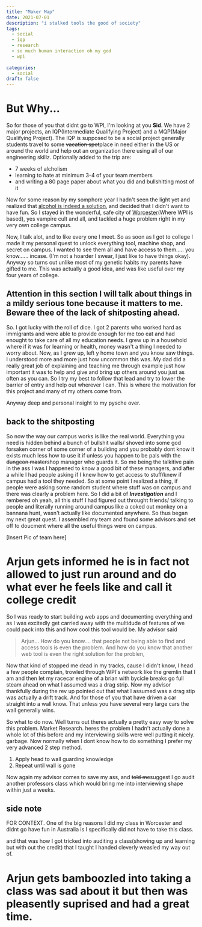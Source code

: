 ```yaml
---
title: "Maker Map"
date: 2021-07-01
description: "i stalked tools the good of society"
tags:
  - social
  - iqp 
  - research 
  - so much human interaction oh my god
  - wpi 
  
categories:
  - social
draft: false
---
```


# But Why...

So for those of you that didnt go to WPI, I'm looking at you **Sid**. We have 2 major projects, an IQP(Intermediate Qualifying Project) and a MQP(Major Qualifying Project). The IQP is supposed to be a social project generally students travel to some ~~vacation spot~~place in need either in the US or around the world and help out an organization there using all of our engineering skillz. Optionally added to the trip are:

- 7 weeks of alcholism
- learning to hate at  minimum 3-4 of your team members
- and writing a 80 page paper about what you did and bullshitting most of it 

Now for some reason by my somphore year I hadn't seen the light yet and realized that [alcohol is indeed a solution](https://thefinchandpea.com/2012/12/01/science-caturday-is-alcohol-the-solution/#:~:text=Drinking%20alcohol%20(ethanol)%20is%20a,all%20hard%20spirits%20are%20solutions.), and decided that I didn't want to have fun. So I stayed in the wonderful, safe city of [Worcester](https://www.reddit.com/r/WorcesterMA/comments/jjfmv2/rant_worcester_sucks/)(Where WPI is based), yes vampire cult and all, and tackled a huge problem right in my very own college campus. 

Now, I talk alot, and to like every one I meet. So as soon as I got to college I made it my personal quest to unlock everything tool, machine shop, and secret on campus. I wanted to see them all and have access to them..... you know...... incase. (I'm not a hoarder I swear, I just like to have things okay). Anyway so turns out unlike most of my genetic habits my parents have gifted to me. This was actually a good idea, and was like useful over my four years of college. 

## Attention in this section I will talk about things in a mildy serious tone because it matters to me. Beware thee of the lack of shitposting ahead. 

So. I got lucky with the roll of dice. I got 2 parents who worked hard as immigrants and were able to provide enough for me too eat and had enought to take care of all my education needs. I grew up in a household where if it was for learning or health, money wasn't a thing I needed to worry about. Now, as I grew up, left y home town and you know saw things. I understood more and more just how uncommon this was. My dad did a really great job of explaining and teaching me through example just how important it was to help and give and bring up others around you just as often as you can. So I try my best to follow that lead and try to lower the barrier of entry and help out wherever I can. This is where the motivation for this project and many of my others come from.   

Anyway deep and personal insight to my pysche over. 

## back to the shitposting 

So now the way our campus works is like the real world. Everything you need is hidden behind a bunch of bullshit walls/ shoved into some god forsaken corner of some corner of a building and you probably dont know it exists much less how to use it if unless you happen to be pals with the ~~dungeon master~~shop manager who guards it. So me being the talkitive pain in the ass I was I happened to know a good bit of these managers, and after a while I had people asking if I knew how to get access to stuff/knew if campus had a tool they needed. So at some point I realized a thing, if people were asking some random student where stuff was on campus and there was clearly a problem here. So I did a bit of ***Investigation***  and I rembered oh yeah, all this stuff I had figured out throught friends/ talking to people and literally running around campus like a coked out monkey on a bannana hunt, wasn't actually like documented anywhere. So thus began my next great quest. I assembled my team and found some advisors and set off to doucment where all the useful things were on campus. 

[Insert Pic of team here]

# Arjun gets informed he is in fact **not** allowed to just run around and do what ever he feels like and call it college credit

So I was ready to start building web apps and documenting everything and as I was excitedly get carried away with the multidude of features of we could pack into this and how cool this tool would be. My advisor said 

> Arjun... How do you know.... that people not being able to find and access tools is even the problem. And how do you know that another web tool is even the right solution for the problen, 

Now that kind of stopped me dead in my tracks, cause I didn't know, I head a few people complain, trowled through WPI's network like the gremlin that I am and then let my racecar engine of a brian with bycicle breaks go full steam ahead on what I assumed was a drag strip. Now my advisor thankfully during the rev up pointed out that what I assumed was a drag stip was actually a drift track. And for those of you that have driven a car straight into a wall know. That unless you have several very large cars the wall generally wins. 

So what to do now. Well turns out theres actually a pretty easy way to solve this problem. Market Research. heres the problem I hadn't actually done a whole lot of this before and my interviewing skills were well putting it nicely. garbage. Now normally when I dont know how to do something I prefer my very advanced 2 step method. 

1. Apply head to wall guarding knowledge 
2. Repeat until wall is gone

Now again my advisor comes to save my ass, and ~~told me~~suggest I go audit another professors class which would bring me into interviewing shape within just a weeks. 

## side note
FOR CONTEXT. One of the big reasons I did my class in Worcester and didnt go have fun in Australia is I specifically did not have to take this class. 

and that was how I got tricked into auditing a class(showing up and learning but with out the credit) that I taught I handed cleverly weasled my way out of. 

# Arjun gets bamboozled into taking a class was sad about it but then was pleasently suprised and had a great time. 



